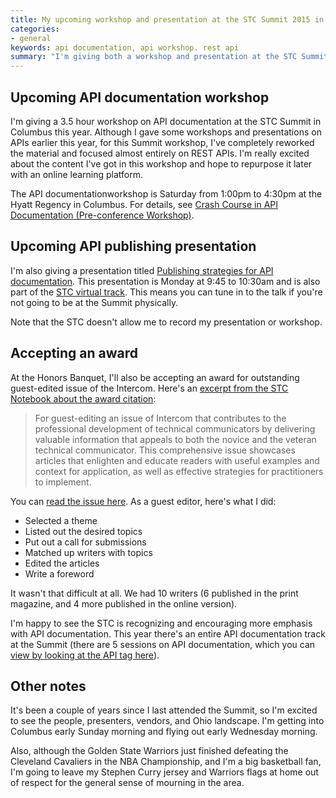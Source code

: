 ```yaml
---
title: My upcoming workshop and presentation at the STC Summit 2015 in Columbus, Ohio
categories:
- general
keywords: api documentation, api workshop. rest api
summary: "I'm giving both a workshop and presentation at the STC Summit in Columbus, Ohio."
---
```


## Upcoming API documentation workshop

I'm giving a 3.5 hour workshop on API documentation at the STC Summit in Columbus this year. Although I gave some workshops and presentations on APIs earlier this year, for this Summit workshop, I've completely reworked the material and focused almost entirely on REST APIs. I'm really excited about the content I've got in this workshop and hope to repurpose it later with an online learning platform.

The API documentationworkshop is Saturday from 1:00pm to 4:30pm at the Hyatt Regency in Columbus. For details, see [Crash Course in API Documentation (Pre-conference Workshop)](http://lanyrd.com/2015/stc15/sdhdyb/).

## Upcoming API publishing presentation

I'm also giving a presentation titled [Publishing strategies for API documentation](http://lanyrd.com/2015/stc15/sdhdkt/). This presentation is Monday at 9:45 to 10:30am and is also part of the [STC virtual track](http://summit.stc.org/virtual-track/). This means you can tune in to the talk if you're not going to be at the Summit physically. 

Note that the STC doesn't allow me to record my presentation or workshop.

## Accepting an award

At the Honors Banquet, I'll also be accepting an award for outstanding guest-edited issue of the Intercom. Here's an [excerpt from the STC Notebook about the award citation](http://notebook.stc.org/recognition-tuesday-intercom-awards/):

>For guest-editing an issue of Intercom that contributes to the professional development of technical communicators by delivering valuable information that appeals to both the novice and the veteran technical communicator. This comprehensive issue showcases articles that enlighten and educate readers with useful examples and context for application, as well as effective strategies for practitioners to implement.

You can [read the issue here](http://idratherbewriting.com/2014/09/10/stc-intercom-issue-entirely-dedicated-to-api-documentation/). As a guest editor, here's what I did: 

* Selected a theme
* Listed out the desired topics
* Put out a call for submissions
* Matched up writers with topics
* Edited the articles
* Write a foreword

It wasn't that difficult at all. We had 10 writers (6 published in the print magazine, and 4 more published in the online version). 
 
 I'm happy to see the STC is recognizing and encouraging more emphasis with API documentation. This year there's an entire API documentation track at the Summit (there are 5 sessions on API documentation, which you can [view by looking at the API tag here](http://lanyrd.com/2015/stc15/jun-22/on/api/)). 

## Other notes

It's been a couple of years since I last attended the Summit, so I'm excited to see the people, presenters, vendors, and Ohio landscape. I'm getting into Columbus early Sunday morning and flying out early Wednesday morning. 

Also, although the Golden State Warriors just finished defeating the Cleveland Cavaliers in the NBA Championship, and I'm a big basketball fan, I'm going to leave my Stephen Curry jersey and Warriors flags at home out of respect for the general sense of mourning in the area.

